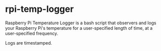 # rpi-temp-logger

Raspberry Pi Temperature Logger is a bash script that observers and logs your Raspberry Pi's temperature for a user-specified length of time, at a user-specified frequency.

Logs are timestamped.
